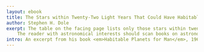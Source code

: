 ```yaml
---
layout: ebook
title: The Stars within Twenty-Two Light Years That Could Have Habitable Planets
author: Stephen H. Dole
exerpt: The table on the facing page lists only those stars within twenty-two light years of the earth that have probabilities for the existence of planets which could support human life.
    The reader with astronomical interests should scan books on astronomy for a detailed explanation of most of the terminology used in this table.
intro: An excerpt from his book <em>Habitable Planets for Man</em>, 1964
---
```



<table>

</table>
